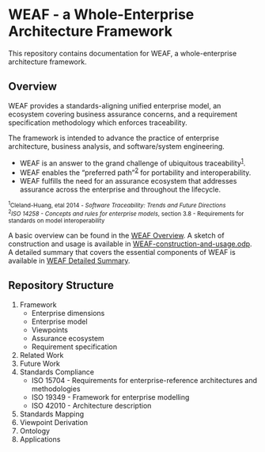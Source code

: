 # WEAF - a Whole-Enterprise Architecture Framework

This repository contains documentation for WEAF, a whole-enterprise architecture framework.

## Overview

WEAF provides a standards-aligning unified enterprise model, an ecosystem covering business assurance concerns, and a requirement specification methodology which enforces traceability.

The framework is intended to advance the practice of enterprise architecture, business analysis, and software/system engineering.  
* WEAF is an answer to the grand challenge of ubiquitous traceability<sup>[1](#1)</sup>.  
* WEAF enables the “preferred path”<sup>[2](#2)</sup> for portability and interoperability.  
* WEAF fulfills the need for an assurance ecosystem that addresses assurance across the enterprise and throughout the lifecycle.

<sub><a name=”1”><sup>1</sup>Cleland-Huang, etal 2014 - *Software Traceability: Trends and Future Directions*</a>
<BR />
<a name=”2”><sup>2</sup>*ISO 14258 - Concepts and rules for enterprise models*, section 3.8 - Requirements for standards on model interoperability</a></sub>

A basic overview can be found in the [WEAF Overview](./WEAF-overview.pdf).  A sketch of construction and usage is available in [WEAF-construction-and-usage.odp](./WEAF-construction-and-usage.odp).  A detailed summary that covers the essential components of WEAF is available in [WEAF Detailed Summary](./WEAF-detailed-summary.odp).

## Repository Structure
1. Framework
    * Enterprise dimensions
    * Enterprise model
    * Viewpoints
    * Assurance ecosystem
    * Requirement specification
1. Related Work
1. Future Work
1. Standards Compliance
    * ISO 15704 - Requirements for enterprise-reference architectures and methodologies 
    * ISO 19349 - Framework for enterprise modelling 
    * ISO 42010 - Architecture description
1. Standards Mapping
1. Viewpoint Derivation
1. Ontology
1. Applications

